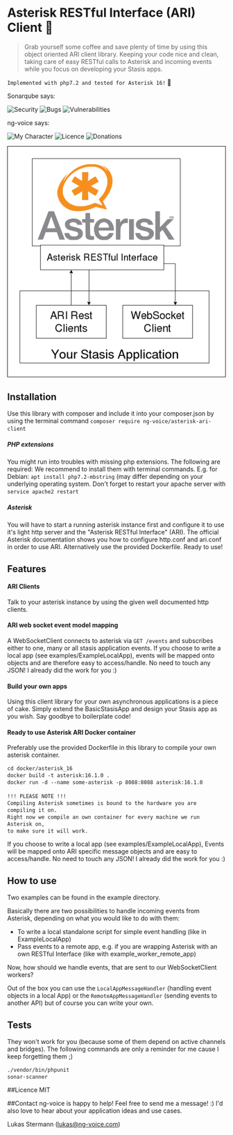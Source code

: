 # Asterisk RESTful Interface (ARI) Client :tada:
> Grab yourself some coffee and save plenty of time by using this object oriented ARI client library. 
Keeping your code nice and clean, taking care of easy RESTful calls to Asterisk and incoming events 
while you focus on developing your Stasis apps.

`Implemented with php7.2 and tested for Asterisk 16!` :beer:

Sonarqube says:

![Security](https://img.shields.io/badge/security-A-brightgreen.svg)
![Bugs](https://img.shields.io/badge/bugs-0-brightgreen.svg)
![Vulnerabilities](https://img.shields.io/badge/vulnerabilities-0-brightgreen.svg)

ng-voice says:

![My Character](https://img.shields.io/badge/programmer-nice%20guy-green.svg)
![Licence](https://img.shields.io/badge/licence-MIT-blue.svg)
![Donations](https://img.shields.io/badge/donations-welcome-blue.svg)

![What this library is about](AriClientLibSkizze.png)

## Installation
Use this library with composer and include it into your composer.json by using the terminal command
`composer require ng-voice/asterisk-ari-client`

##### PHP extensions
You might run into troubles with missing php extensions. The following are required:
We recommend to install them with terminal commands. E.g. for Debian: `apt install php7.2-mbstring` 
(may differ depending on your underlying operating system. Don't forget to restart your apache 
server with `service apache2 restart`

##### Asterisk
You will have to start a running asterisk instance first and configure it to use it's light http server and the 
"Asterisk RESTful Interface" (ARI). The official Asterisk documentation shows you how to configure http.conf and 
ari.conf in order to use ARI. Alternatively use the provided Dockerfile. Ready to use!

## Features
#### ARI Clients
Talk to your asterisk instance by using the given well documented http clients.

#### ARI web socket event model mapping
A WebSocketClient connects to asterisk via `GET /events` and subscribes either to one, many or all 
stasis application events. 
If you choose to write a local app (see examples/ExampleLocalApp), events will be mapped onto objects and are 
therefore easy to access/handle. No need to touch any JSON! I already did the work for you :)

#### Build your own apps
Using this client library for your own asynchronous applications is a piece of cake.
Simply extend the BasicStasisApp and design your Stasis app as you wish. Say goodbye to boilerplate code!

#### Ready to use Asterisk ARI Docker container
Preferably use the provided Dockerfile in this library to compile your own asterisk container.
    
    cd docker/asterisk_16
    docker build -t asterisk:16.1.0 .
    docker run -d --name some-asterisk -p 8088:8088 asterisk:16.1.0

    !!! PLEASE NOTE !!!
    Compiling Asterisk sometimes is bound to the hardware you are compiling it on.
    Right now we compile an own container for every machine we run Asterisk on,
    to make sure it will work.

If you choose to write a local app (see examples/ExampleLocalApp), Events will be mapped onto ARI specific 
message objects and are easy to access/handle. No need to touch any JSON! I already did the work for you :)

## How to use
Two examples can be found in the example directory.

Basically there are two possibilities to handle incoming events from Asterisk, depending on what you would like to do 
with them:

* To write a local standalone script for simple event handling (like in ExampleLocalApp)
* Pass events to a remote app, e.g. if you are wrapping Asterisk with an own RESTful Interface
(like with example_worker_remote_app)

Now, how should we handle events, that are sent to our WebSocketClient workers?

Out of the box you can use the `LocalAppMessageHandler` (handling event objects in a local App) 
or the `RemoteAppMessageHandler` (sending events to another API) but of course you can write your own.

## Tests
They won't work for you (because some of them depend on active channels and bridges).
The following commands are only a reminder for me cause I keep forgetting them ;)

    ./vendor/bin/phpunit
    sonar-scanner 

##Licence
MIT

##Contact
ng-voice is happy to help! Feel free to send me a message! :) 
I'd also love to hear about your application ideas and use cases.

Lukas Stermann (lukas@ng-voice.com)